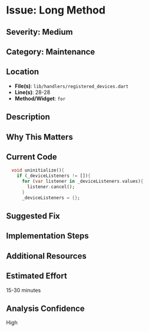 # Issue: Long Method

## Severity: Medium

## Category: Maintenance

## Location
- **File(s)**: `lib/handlers/registered_devices.dart`
- **Line(s)**: 28-28
- **Method/Widget**: `for`

## Description


## Why This Matters


## Current Code
```dart
  void uninitialize(){
    if (_deviceListeners != []){
      for (var listener in _deviceListeners.values){
        listener.cancel();
      }
      _deviceListeners = {};
```

## Suggested Fix


## Implementation Steps


## Additional Resources


## Estimated Effort
15-30 minutes

## Analysis Confidence
High
